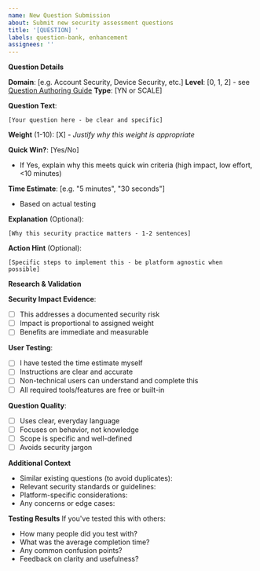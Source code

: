 ```yaml
---
name: New Question Submission
about: Submit new security assessment questions
title: '[QUESTION] '
labels: question-bank, enhancement
assignees: ''
---
```


**Question Details**

**Domain**: [e.g. Account Security, Device Security, etc.]
**Level**: [0, 1, 2] - see [Question Authoring Guide](../docs/QUESTION_AUTHORING.md)
**Type**: [YN or SCALE]

**Question Text**:
```
[Your question here - be clear and specific]
```

**Weight** (1-10): [X] - *Justify why this weight is appropriate*

**Quick Win?**: [Yes/No]
- If Yes, explain why this meets quick win criteria (high impact, low effort, <10 minutes)

**Time Estimate**: [e.g. "5 minutes", "30 seconds"]
- Based on actual testing

**Explanation** (Optional):
```
[Why this security practice matters - 1-2 sentences]
```

**Action Hint** (Optional):
```
[Specific steps to implement this - be platform agnostic when possible]
```

**Research & Validation**

**Security Impact Evidence**:
- [ ] This addresses a documented security risk
- [ ] Impact is proportional to assigned weight
- [ ] Benefits are immediate and measurable

**User Testing**:
- [ ] I have tested the time estimate myself
- [ ] Instructions are clear and accurate
- [ ] Non-technical users can understand and complete this
- [ ] All required tools/features are free or built-in

**Question Quality**:
- [ ] Uses clear, everyday language
- [ ] Focuses on behavior, not knowledge
- [ ] Scope is specific and well-defined
- [ ] Avoids security jargon

**Additional Context**
- Similar existing questions (to avoid duplicates):
- Relevant security standards or guidelines:
- Platform-specific considerations:
- Any concerns or edge cases:

**Testing Results**
If you've tested this with others:
- How many people did you test with?
- What was the average completion time?
- Any common confusion points?
- Feedback on clarity and usefulness?
